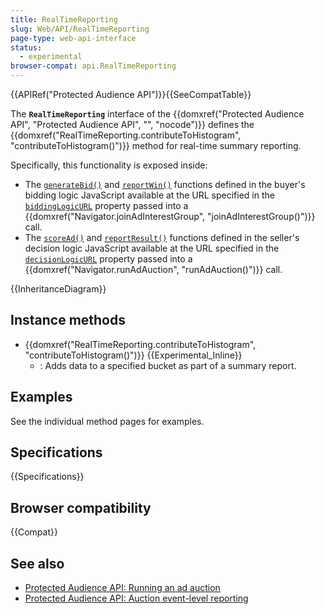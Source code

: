 ```yaml
---
title: RealTimeReporting
slug: Web/API/RealTimeReporting
page-type: web-api-interface
status:
  - experimental
browser-compat: api.RealTimeReporting
---
```


{{APIRef("Protected Audience API")}}{{SeeCompatTable}}

The **`RealTimeReporting`** interface of the {{domxref("Protected Audience API", "Protected Audience API", "", "nocode")}} defines the {{domxref("RealTimeReporting.contributeToHistogram", "contributeToHistogram()")}} method for real-time summary reporting.

Specifically, this functionality is exposed inside:

- The [`generateBid()`](#) and [`reportWin()`](#) functions defined in the buyer's bidding logic JavaScript available at the URL specified in the [`biddingLogicURL`](/en-US/docs/Web/API/Navigator/joinAdInterestGroup#biddingLogicURL) property passed into a {{domxref("Navigator.joinAdInterestGroup", "joinAdInterestGroup()")}} call.
- The [`scoreAd()`](#) and [`reportResult()`](#) functions defined in the seller's decision logic JavaScript available at the URL specified in the [`decisionLogicURL`](/en-US/docs/Web/API/Navigator/runAdAuction#decisionLogicURL) property passed into a {{domxref("Navigator.runAdAuction", "runAdAuction()")}} call.

{{InheritanceDiagram}}

## Instance methods

- {{domxref("RealTimeReporting.contributeToHistogram", "contributeToHistogram()")}} {{Experimental_Inline}}
  - : Adds data to a specified bucket as part of a summary report.

## Examples

See the individual method pages for examples.

## Specifications

{{Specifications}}

## Browser compatibility

{{Compat}}

## See also

- [Protected Audience API: Running an ad auction](/en-US/docs/Web/API/Protected_Audience_API/Run_ad_auction)
- [Protected Audience API: Auction event-level reporting](/en-US/docs/Web/API/Protected_Audience_API/Auction_event-level_reporting)
